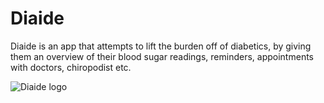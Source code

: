 # Diaide

Diaide is an app that attempts to lift the burden off of diabetics, by giving them an overview of their blood sugar readings, reminders, appointments with doctors, chiropodist etc.


![Diaide logo](https://github.com/FAS16/Diaide/edit/development/Logo.JPG)
